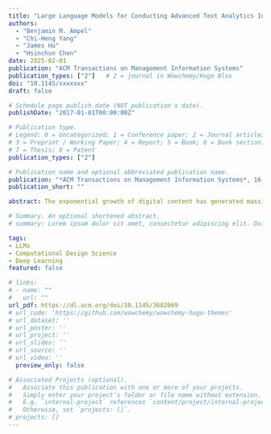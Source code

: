 ```yaml
---
title: "Large Language Models for Conducting Advanced Text Analytics Information Systems Research"
authors:
  - "Benjamin M. Ampel"
  - "Chi-Heng Yang"
  - "James Hu"
  - "Hsinchun Chen"
date: 2025-02-01
publication: "ACM Transactions on Management Information Systems"
publication_types: ["2"]   # 2 = journal in Wowchemy/Hugo Blox
doi: "10.1145/xxxxxxx"
draft: false

# Schedule page publish date (NOT publication's date).
publishDate: "2017-01-01T00:00:00Z"

# Publication type.
# Legend: 0 = Uncategorized; 1 = Conference paper; 2 = Journal article;
# 3 = Preprint / Working Paper; 4 = Report; 5 = Book; 6 = Book section;
# 7 = Thesis; 8 = Patent
publication_types: ["2"]

# Publication name and optional abbreviated publication name.
publication: "*ACM Transactions on Management Information Systems*, 16:1, 1-27"
publication_short: ""

abstract: The exponential growth of digital content has generated massive textual datasets, necessitating the use of advanced analytical approaches. Large Language Models (LLMs) have emerged as tools that are capable of processing and extracting insights from massive unstructured textual datasets. However, how to leverage LLMs for text analytics Information Systems (IS) research is currently unclear. To assist the IS community in understanding how to operationalize LLMs, we propose a Text Analytics for Information Systems Research (TAISR) framework. Our proposed framework provides detailed recommendations grounded in IS and LLM literature on how to conduct meaningful text analytics IS research for design science, behavioral, and econometric streams. We conducted three business intelligence case studies using our TAISR framework to demonstrate its application in several IS research contexts. We also outline the potential challenges and limitations of adopting LLMs for IS. By offering a systematic approach and evidence of its utility, our TAISR framework contributes to future IS research streams looking to incorporate powerful LLMs for text analytics.

# Summary. An optional shortened abstract.
# summary: Lorem ipsum dolor sit amet, consectetur adipiscing elit. Duis posuere tellus ac convallis placerat. Proin tincidunt magna sed ex sollicitudin condimentum.

tags:
- LLMs
- Computational Design Science
- Deep Learning
featured: false

# links:
# - name: ""
#   url: ""
url_pdf: https://dl.acm.org/doi/10.1145/3682069
# url_code: 'https://github.com/wowchemy/wowchemy-hugo-themes'
# url_dataset: ''
# url_poster: ''
# url_project: ''
# url_slides: ''
# url_source: ''
# url_video: ''
  preview_only: false

# Associated Projects (optional).
#   Associate this publication with one or more of your projects.
#   Simply enter your project's folder or file name without extension.
#   E.g. `internal-project` references `content/project/internal-project/index.md`.
#   Otherwise, set `projects: []`.
# projects: []
---
```


